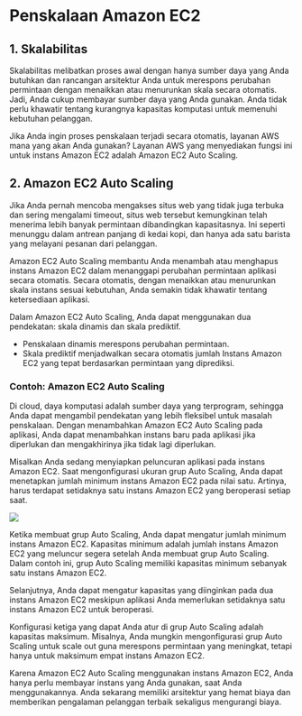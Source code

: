 # Penskalaan Amazon EC2

## 1. Skalabilitas
Skalabilitas melibatkan proses awal dengan hanya sumber daya yang Anda butuhkan dan rancangan arsitektur Anda untuk merespons perubahan permintaan dengan menaikkan atau menurunkan skala secara otomatis. Jadi, Anda cukup membayar sumber daya yang Anda gunakan. Anda tidak perlu khawatir tentang kurangnya kapasitas komputasi untuk memenuhi kebutuhan pelanggan.

Jika Anda ingin proses penskalaan terjadi secara otomatis, layanan AWS mana yang akan Anda gunakan? Layanan AWS yang menyediakan fungsi ini untuk instans Amazon EC2 adalah Amazon EC2 Auto Scaling.

## 2. Amazon EC2 Auto Scaling
Jika Anda pernah mencoba mengakses situs web yang tidak juga terbuka dan sering mengalami timeout, situs web tersebut kemungkinan telah menerima lebih banyak permintaan dibandingkan kapasitasnya. Ini seperti menunggu dalam antrean panjang di kedai kopi, dan hanya ada satu barista yang melayani pesanan dari pelanggan.

Amazon EC2 Auto Scaling membantu Anda menambah atau menghapus instans Amazon EC2 dalam menanggapi perubahan permintaan aplikasi secara otomatis. Secara otomatis, dengan menaikkan atau menurunkan skala instans sesuai kebutuhan, Anda semakin tidak khawatir tentang ketersediaan aplikasi.

Dalam Amazon EC2 Auto Scaling, Anda dapat menggunakan dua pendekatan: skala dinamis dan skala prediktif.

- Penskalaan dinamis merespons perubahan permintaan.
- Skala prediktif menjadwalkan secara otomatis jumlah Instans Amazon EC2 yang tepat berdasarkan permintaan yang diprediksi.

### Contoh: Amazon EC2 Auto Scaling
Di cloud, daya komputasi adalah sumber daya yang terprogram, sehingga Anda dapat mengambil pendekatan yang lebih fleksibel untuk masalah penskalaan. Dengan menambahkan Amazon EC2 Auto Scaling pada aplikasi, Anda dapat menambahkan instans baru pada aplikasi jika diperlukan dan mengakhirinya jika tidak lagi diperlukan.

Misalkan Anda sedang menyiapkan peluncuran aplikasi pada instans Amazon EC2. Saat mengonfigurasi ukuran grup Auto Scaling, Anda dapat menetapkan jumlah minimum instans Amazon EC2 pada nilai satu. Artinya, harus terdapat setidaknya satu instans Amazon EC2 yang beroperasi setiap saat.

<img src="https://drive.google.com/uc?export=view&id=1ymFJZb8A2Gbm3ht5fDFqXWfMQa_vA0ah"/>

Ketika membuat grup Auto Scaling, Anda dapat mengatur jumlah minimum instans Amazon EC2. Kapasitas minimum adalah jumlah instans Amazon EC2 yang meluncur segera setelah Anda membuat grup Auto Scaling. Dalam contoh ini, grup Auto Scaling memiliki kapasitas minimum sebanyak satu instans Amazon EC2.

Selanjutnya, Anda dapat mengatur kapasitas yang diinginkan pada dua instans Amazon EC2 meskipun aplikasi Anda memerlukan setidaknya satu instans Amazon EC2 untuk beroperasi.

Konfigurasi ketiga yang dapat Anda atur di grup Auto Scaling adalah kapasitas maksimum. Misalnya, Anda mungkin mengonfigurasi grup Auto Scaling untuk scale out guna merespons permintaan yang meningkat, tetapi hanya untuk maksimum empat instans Amazon EC2.

Karena Amazon EC2 Auto Scaling menggunakan instans Amazon EC2, Anda hanya perlu membayar instans yang Anda gunakan, saat Anda menggunakannya. Anda sekarang memiliki arsitektur yang hemat biaya dan memberikan pengalaman pelanggan terbaik sekaligus mengurangi biaya.


